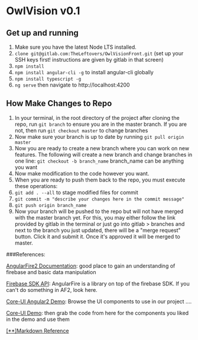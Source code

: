 # OwlVision v0.1

## Get up and running

1. Make sure you have the latest Node LTS installed.
2. `clone git@gitlab.com:TheLeftovers/OwlVisionFront.git` (set up your SSH keys first! instructions are given by gitlab in that screen)
3. `npm install`
4. `npm install angular-cli -g` to install angular-cli globally
5. `npm install typescript -g`
6. `ng serve` then navigate to http://localhost:4200

## How Make Changes to Repo

1. In your terminal, in the root directory of the project after cloning the repo, run `git branch` to ensure you are in the master branch. If you are not, then run `git checkout master` to change branches
2. Now make sure your branch is up to date by running `git pull origin master`
3. Now you are ready to create a new branch where you can work on new features. The following will create a new branch and change branches in one line: `git checkout -b branch_name` branch_name can be anything you want
4. Now make modification to the code however you want.
5. When you are ready to push them back to the repo, you must execute these operations:
 1. `git add . --all` to stage modified files for commit
 2. `git commit -m "describe your changes here in the commit message"`
 3. `git push origin branch_name`
6. Now your branch will be pushed to the repo but will not have merged with the master branch yet. For this, you may either follow the link provided by gitlab in the terminal or just go into gitlab > branches and next to the branch you just updated, there will be a "merge request" button. Click it and submit it. Once it's approved it will be merged to master.

###References:

[AngularFire2 Documentation](https://github.com/angular/angularfire2/blob/master/docs/1-install-and-setup.md): good place to gain an understanding of firebase and basic data manipulation

[Firebase SDK API](https://firebase.google.com/docs/reference/js/): AngularFire is a library on top of the firebase SDK. If you can't do something in AF2, look here.

[Core-UI Angular2 Demo](http://coreui.io/demo/Angular2_Demo/#/dashboard): Browse the UI components to use in our project ....

[Core-UI Demo](https://github.com/mrholek/CoreUI-Free-Bootstrap-Admin-Template/tree/master/Angular2_CLI_Full_Project/src/app): then grab the code from here for the components you liked in the demo and use them

[[**]Markdown Reference](https://gitlab.com/help/user/markdown)
